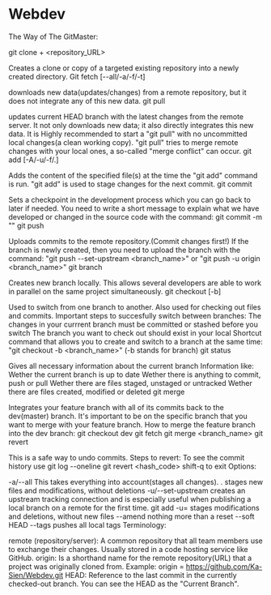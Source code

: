 # Webdev

The Way of The GitMaster:

git clone + <repository_URL>

Creates a clone or copy of a targeted existing repository into a newly created directory.
Git fetch [--all/-a/-f/-t]

downloads new data(updates/changes) from a remote repository, but it does not integrate any of this new data.
git pull

updates current HEAD branch with the latest changes from the remote server. It not only downloads new data; it also directly integrates this new data.
It is Highly recommended to start a "git pull" with no uncommitted local changes(a clean working copy).
"git pull" tries to merge remote changes with your local ones, a so-called "merge conflict" can occur.
git add [-A/-u/-f/.]

Adds the content of the specified file(s) at the time the "git add" command is run. "git add" is used to stage changes for the next commit.
git commit

Sets a checkpoint in the development process which you can go back to later if needed.
You need to write a short message to explain what we have developed or changed in the source code with the command: git commit -m ""
git push

Uploads commits to the remote repository.(Commit changes first!)
If the branch is newly created, then you need to upload the branch with the command: "git push --set-upstream <branch_name>" or "git push -u origin <branch_name>"
git branch

Creates new branch locally. This allows several developers are able to work in parallel on the same project simultaneously.
git checkout [-b]

Used to switch from one branch to another.
Also used for checking out files and commits.
Important steps to succesfully switch between branches:
The changes in your currrent branch must be committed or stashed before you switch
The branch you want to check out should exist in your local
Shortcut command that allows you to create and switch to a branch at the same time: "git checkout -b <branch_name>" (-b stands for branch)
git status

Gives all necessary information about the current branch
Information like:
Wether the current branch is up to date
Wether there is anything to commit, push or pull
Wether there are files staged, unstaged or untracked
Wether there are files created, modified or deleted
git merge

Integrates your feature branch with all of its commits back to the dev(master) branch.
It's important to be on the specific branch that you want to merge with your feature branch.
How to merge the feature branch into the dev branch:
git checkout dev
git fetch
git merge <branch_name>
git revert

This is a safe way to undo commits.
Steps to revert:
To see the commit history use git log --oneline
git revert <hash_code>
shift-q to exit
Options:

-a/--all
This takes everything into account(stages all changes).
.
stages new files and modifications, without deletions
-u/--set-upstream
creates an upstream tracking connection and is especially useful when publishing a local branch on a remote for the first time.
git add -u= stages modifications and deletions, without new files
--amend
nothing more than a reset --soft HEAD
--tags
pushes all local tags
Terminology:

remote (repository/server): A common repository that all team members use to exchange their changes. Usually stored in a code hosting service like GitHub.
origin: Is a shorthand name for the remote repository(URL) that a project was originally cloned from. Example: origin = https://github.com/Ka-Sien/Webdev.git
HEAD: Reference to the last commit in the currently checked-out branch. You can see the HEAD as the "Current Branch".